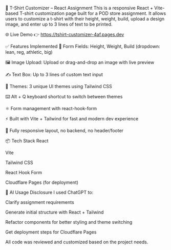 🧵 T-Shirt Customizer – React Assignment
This is a responsive React + Vite-based T-shirt customization page built for a POD store assignment. It allows users to customize a t-shirt with their height, weight, build, upload a design image, and enter up to 3 lines of text to be printed.

🌐 Live Demo
👉 https://tshirt-customizer-4af.pages.dev

✅ Features Implemented
🎯 Form Fields: Height, Weight, Build (dropdown: lean, reg, athletic, big)

🖼️ Image Upload: Upload or drag-and-drop an image with live preview

✍️ Text Box: Up to 3 lines of custom text input

🎨 Themes: 3 unique UI themes using Tailwind CSS

⌨️ Alt + Q keyboard shortcut to switch between themes

⚛️ Form management with react-hook-form

⚡ Built with Vite + Tailwind for fast and modern dev experience

📱 Fully responsive layout, no backend, no header/footer

📦 Tech Stack
React

Vite

Tailwind CSS

React Hook Form

Cloudflare Pages (for deployment)

🧠 AI Usage Disclosure
I used ChatGPT to:

Clarify assignment requirements

Generate initial structure with React + Tailwind

Refactor components for better styling and theme switching

Get deployment steps for Cloudflare Pages

All code was reviewed and customized based on the project needs.

